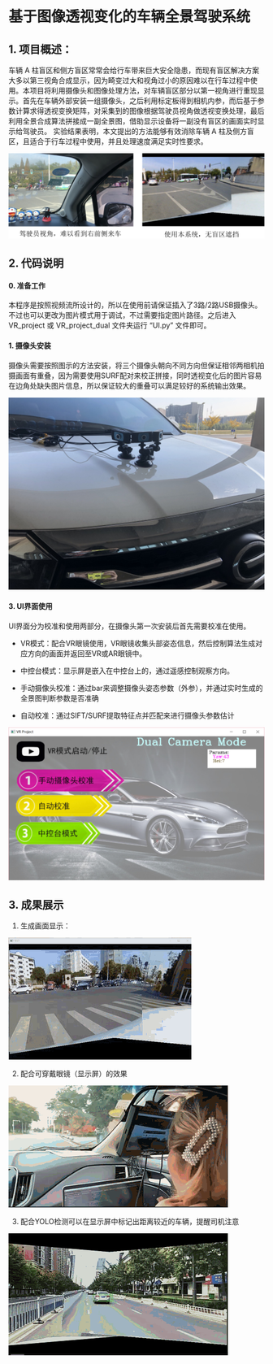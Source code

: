 # 基于图像透视变化的车辆全景驾驶系统

## 1. 项目概述：

车辆 A 柱盲区和侧方盲区常常会给行车带来巨大安全隐患，而现有盲区解决方案大多以第三视角合成显示，因为畸变过大和视角过小的原因难以在行车过程中使用。本项目将利用摄像头和图像处理方法，对车辆盲区部分以第一视角进行重现显示。首先在车辆外部安装一组摄像头，之后利用标定板得到相机内参，而后基于参数计算求得透视变换矩阵，对采集到的图像根据驾驶员视角做透视变换处理，最后利用全景合成算法拼接成一副全景图，借助显示设备将一副没有盲区的画面实时显示给驾驶员。 实验结果表明，本文提出的方法能够有效消除车辆 A 柱及侧方盲区，且适合于行车过程中使用，并且处理速度满足实时性要求。

![compare](./docs/compare.png)

## 2. 代码说明

#### 0. 准备工作

​	本程序是按照视频流所设计的，所以在使用前请保证插入了3路/2路USB摄像头。不过也可以更改为图片模式用于调试，不过需要指定图片路径。之后进入VR_project 或 VR_project_dual 文件夹运行 “UI.py” 文件即可。

#### 1. 摄像头安装

​	摄像头需要按照图示的方法安装，将三个摄像头朝向不同方向但保证相邻两相机拍摄画面有重叠，因为需要使用SURF配对来校正拼接，同时透视变化后的图片容易在边角处缺失图片信息，所以保证较大的重叠可以满足较好的系统输出效果。

![camera_mount](./docs/camera_mount.JPG)

#### 3. UI界面使用

​	UI界面分为校准和使用两部分，在摄像头第一次安装后首先需要校准在使用。

* VR模式：配合VR眼镜使用，VR眼镜收集头部姿态信息，然后控制算法生成对应方向的画面并返回至VR或AR眼镜中。

* 中控台模式：显示屏是嵌入在中控台上的，通过遥感控制观察方向。

* 手动摄像头校准：通过bar来调整摄像头姿态参数（外参），并通过实时生成的全景图判断参数是否准确

* 自动校准：通过SIFT/SURF提取特征点并匹配来进行摄像头参数估计

![UI](./docs/UI.png)

## 3. 成果展示

1. 生成画面显示：

![pov](./docs/pov.gif)

2. 配合可穿戴眼镜（显示屏）的效果

![VR](./docs/VR.gif)

3. 配合YOLO检测可以在显示屏中标记出距离较近的车辆，提醒司机注意

![yolo_test](./docs/yolo_test.gif)
